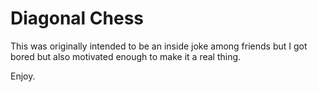 # Diagonal Chess

This was originally intended to be an inside joke among friends but I got bored but also motivated enough to make it a real thing.

Enjoy. 